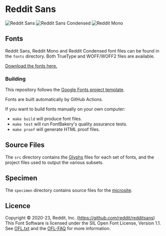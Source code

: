 # Reddit Sans

![Reddit Sans](./documentation/preview.png)
![Reddit Sans Condensed](./documentation/preview-condensed.png)
![Reddit Mono](./documentation/preview-mono.png)

## Fonts

Reddit Sans, Reddit Mono and Reddit Condensed font files can be found in the
`fonts` directory. Both TrueType and WOFF/WOFF2 files are available.

[Download the fonts here.](https://redditsans.s-ings.com/Reddit%20Sans%201.014.zip)

### Building

This repository follows the [Google Fonts project
template](https://github.com/googlefonts/googlefonts-project-template).

Fonts are built automatically by GitHub Actions.

If you want to build fonts manually on your own computer:

- `make build` will produce font files.
- `make test` will run FontBakery's quality assurance tests.
- `make proof` will generate HTML proof files.

## Source Files

The `src` directory contains the [Glyphs](https://glyphsapp.com/) files for each
set of fonts, and the project files used to output the various subsets.

## Specimen

The `specimen` directory contains source files for the
[microsite](https://redditsans.s-ings.com/).

## Licence

Copyright © 2020-23, Reddit, Inc. (https://github.com/reddit/redditsans) This Font Software is
licensed under the SIL Open Font License, Version 1.1. See
[OFL.txt](./OFL.txt) and the [OFL-FAQ](./documentation/OFL-FAQ.txt) for more
information.
